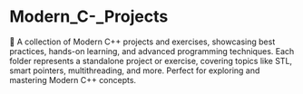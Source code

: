 # Modern_C-_Projects
🚀 A collection of Modern C++ projects and exercises, showcasing best practices, hands-on learning, and advanced programming techniques. Each folder represents a standalone project or exercise, covering topics like STL, smart pointers, multithreading, and more. Perfect for exploring and mastering Modern C++ concepts.
